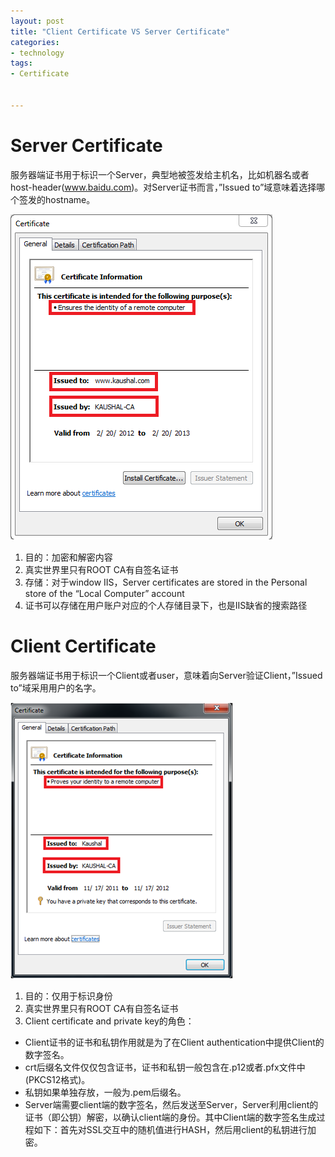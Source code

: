 ```yaml
---
layout: post
title: "Client Certificate VS Server Certificate"
categories:
- technology
tags:
- Certificate


---
```



# Server Certificate  

服务器端证书用于标识一个Server，典型地被签发给主机名，比如机器名或者host-header(www.baidu.com)。对Server证书而言，”Issued to”域意味着选择哪个签发的hostname。  

![图片](/assets/images/server_certificate.png)    

1.	目的：加密和解密内容
2.	真实世界里只有ROOT CA有自签名证书
3.	存储：对于window IIS，Server certificates are stored in the Personal store of the “Local Computer” account
4.	证书可以存储在用户账户对应的个人存储目录下，也是IIS缺省的搜索路径
	

# Client Certificate  

服务器端证书用于标识一个Client或者user，意味着向Server验证Client，”Issued to”域采用用户的名字。  

![图片](/assets/images/client_certificate.png)      


1.	目的：仅用于标识身份
2.	真实世界里只有ROOT CA有自签名证书
3.	Client certificate and private key的角色：
- Client证书的证书和私钥作用就是为了在Client authentication中提供Client的数字签名。
- crt后缀名文件仅仅包含证书，证书和私钥一般包含在.p12或者.pfx文件中(PKCS12格式)。
- 私钥如果单独存放，一般为.pem后缀名。
- Server端需要client端的数字签名，然后发送至Server，Server利用client的证书（即公钥）解密，以确认client端的身份。其中Client端的数字签名生成过程如下：首先对SSL交互中的随机值进行HASH，然后用client的私钥进行加密。
